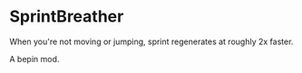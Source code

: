 # SprintBreather

When you're not moving or jumping, sprint regenerates at roughly 2x faster.

A bepin mod.